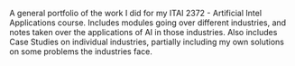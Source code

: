 A general portfolio of the work I did for my ITAI 2372 - Artificial Intel Applications course.
Includes modules going over different industries, and notes taken over the applications of AI in those industries.
Also includes Case Studies on individual industries, partially including my own solutions on some problems the industries face.
